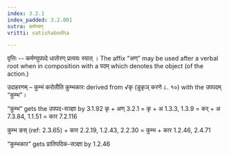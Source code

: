 ```yaml
---
index: 3.2.1
index_padded: 3.2.001
sutra: कर्मण्यण्
vritti: satishabodha

---
```

वृत्तिः -- कर्मण्युपपदे धातोरण् प्रत्ययः स्यात् । The affix “अण्” may be used after a verbal root when in composition with a पदम् which denotes the object (of the action.)


उदाहरणम् – कुम्भं करोतीति कुम्भकारः derived from √कृ (डुकृञ् करणे ८. १०) with the उपपदम् “कुम्भ”।


“कुम्भ” gets the उपपद-सञ्ज्ञा by 3.1.92
कृ + अण् 3.2.1
= कृ + अ 1.3.3, 1.3.9
= कर् + अ 7.3.84, 1.1.51
= कार 7.2.116


कुम्भ ङस् (ref: 2.3.65) + कार 2.2.19, 1.2.43, 2.2.30
= कुम्भ + कार 1.2.46, 2.4.71


“कुम्भकार” gets प्रातिपदिक-सञ्ज्ञा by 1.2.46